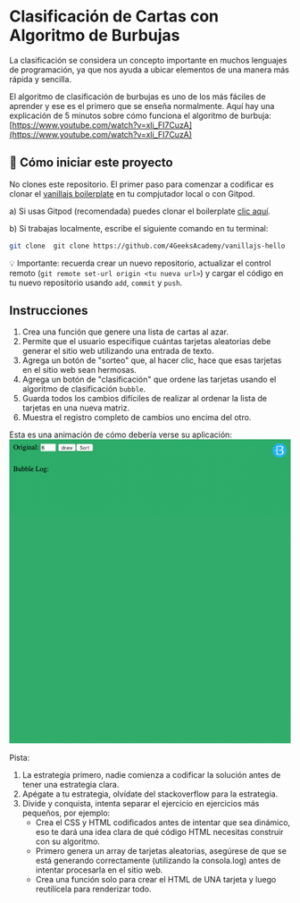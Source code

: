 <!--hide-->
# Clasificación de Cartas con Algoritmo de Burbujas
<!--endhide-->

La clasificación se considera un concepto importante en muchos lenguajes de programación, ya que nos ayuda a ubicar elementos de una manera más rápida y sencilla.

El algoritmo de clasificación de burbujas es uno de los más fáciles de aprender y ese es el primero que se enseña normalmente. Aquí hay una explicación de 5 minutos sobre cómo funciona el algoritmo de burbuja:
[https://www.youtube.com/watch?v=xli_FI7CuzA](https://www.youtube.com/watch?v=xli_FI7CuzA)

## 🌱  Cómo iniciar este proyecto

No clones este repositorio. El primer paso para comenzar a codificar es clonar el [vanillajs boilerplate](https://github.com/4GeeksAcademy/vanillajs-hello) en tu compjutador local o con Gitpod.

a) Si usas Gitpod (recomendada) puedes clonar el boilerplate [clic aquí](https://github.com/4GeeksAcademy/vanillajs-hello).

b) Si trabajas localmente, escribe el siguiente comando en tu terminal: 
```sh
git clone  git clone https://github.com/4GeeksAcademy/vanillajs-hello
```
💡 Importante: recuerda crear un nuevo repositorio, actualizar el control remoto (`git remote set-url origin <tu nueva url>`) y cargar el código en tu nuevo repositorio usando `add`, `commit` y `push`.

## Instrucciones

1. Crea una función que genere una lista de cartas al azar.
1. Permite que el usuario especifique cuántas tarjetas aleatorias debe generar el sitio web utilizando una entrada de texto.
2. Agrega un botón de "sorteo" que, al hacer clic, hace que esas tarjetas en el sitio web sean hermosas.
3. Agrega un botón de "clasificación" que ordene las tarjetas usando el algoritmo de clasificación `bubble`.
4. Guarda todos los cambios difíciles de realizar al ordenar la lista de tarjetas en una nueva matriz.
5. Muestra el registro completo de cambios uno encima del otro.

Esta es una animación de cómo debería verse su aplicación:
![Bubble Sorting Cards on a website](./preview.gif?raw=true)

Pista:

1. La estrategia primero, nadie comienza a codificar la solución antes de tener una estrategia clara.
2. Apégate a tu estrategia, olvídate del stackoverflow para la estrategia.
3. Divide y conquista, intenta separar el ejercicio en ejercicios más pequeños, por ejemplo:
    - Crea el CSS y HTML codificados antes de intentar que sea dinámico, eso te dará una idea clara de qué código HTML necesitas construir con su algoritmo.
    - Primero genera un array de tarjetas aleatorias, asegúrese de que se está generando correctamente (utilizando la consola.log) antes de intentar procesarla en el sitio web.
    - Crea una función solo para crear el HTML de UNA tarjeta y luego reutilícela para renderizar todo.

